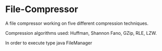 # File-Compressor
A file compressor working on five different compression techniques.

Compression algorithms used: Huffman, Shannon Fano, GZip, RLE, LZW. 

In order to execute type java FileManager
